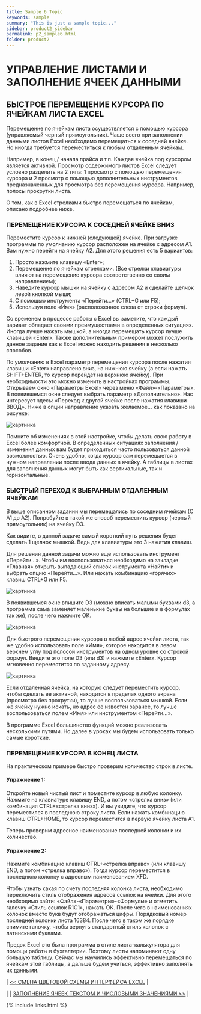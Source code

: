 ```yaml
---
title: Sample 6 Topic
keywords: sample
summary: "This is just a sample topic..."
sidebar: product2_sidebar
permalink: p2_sample6.html
folder: product2
---
```


# УПРАВЛЕНИЕ ЛИСТАМИ И ЗАПОЛНЕНИЕ ЯЧЕЕК ДАННЫМИ

## БЫСТРОЕ ПЕРЕМЕЩЕНИЕ КУРСОРА ПО ЯЧЕЙКАМ ЛИСТА EXCEL

Перемещение по ячейкам листа осуществляется с помощью курсора (управляемый черный прямоугольник). Чаще всего при заполнении данными листов Excel необходимо перемещаться к соседней ячейке. Но иногда требуется переместиться к любым отдаленным ячейкам.

Например, в конец / начала прайса и т.п. Каждая ячейка под курсором является активной. Просмотр содержимого листов Excel следует условно разделить на 2 типа: 1 просмотр с помощью перемещения курсора и 2 просмотр с помощью дополнительных инструментов предназначенных для просмотра без перемещения курсора. Например, полосы прокрутки листа.

О том, как в Excel стрелками быстро перемещаться по ячейкам, описано подробнее ниже.

### ПЕРЕМЕЩЕНИЕ КУРСОРА К СОСЕДНЕЙ ЯЧЕЙКЕ ВНИЗ

Переместите курсор к нижней (следующей) ячейке. При загрузке программы по умолчанию курсор расположен на ячейке с адресом A1. Вам нужно перейти на ячейку A2. Для этого решения есть 5 вариантов:

1. Просто нажмите клавишу «Enter»;
2. Перемещение по ячейкам стрелками. (Все стрелки клавиатуры влияют на перемещение курсора соответственно со своим направлением);
3. Наведите курсор мышки на ячейку с адресом A2 и сделайте щелчок левой кнопкой мыши;
4. С помощью инструмента «Перейти…» (CTRL+G или F5);
5. Используя поле «Имя» (расположенное слева от строки формул).

Со временем в процессе работы с Excel вы заметите, что каждый вариант обладает своими преимуществами в определенных ситуациях. Иногда лучше нажать мышкой, а иногда перемещать курсор лучше клавишей «Enter». Также дополнительным примером может послужить данное задание как в Excel можно находить решения в несколько способов.

По умолчанию в Excel параметр перемещения курсора после нажатия клавиши «Enter» направлено вниз, на нижнюю ячейку (а если нажать SHIFT+ENTER, то курсор перейдет на верхнюю ячейку). При необходимости это можно изменить в настройках программы. Открываем окно «Параметры Excel» через меню «Файл»-«Параметры». В появившемся окне следует выбрать параметр «Дополнительно». Нас интересует здесь: «Переход к другой ячейке после нажатия клавиши ВВОД». Ниже в опции направление указать желаемое… как показано на рисунке:

![картинка](/images/s1/img13.PNG)

Помните об изменениях в этой настройке, чтобы делать свою работу в Excel более комфортной. В определенных ситуациях заполнения / изменения данных вам будет приходиться часто пользоваться данной возможностью. Очень удобно, когда курсор сам перемещается в нужном направлении после ввода данных в ячейку. А таблицы в листах для заполнения данных могут быть как вертикальные, так и горизонтальные.

### БЫСТРЫЙ ПЕРЕХОД К ВЫБРАННЫМ ОТДАЛЕННЫМ ЯЧЕЙКАМ

В выше описанном задании мы перемещались по соседним ячейкам (С A1 до A2). Попробуйте в такой же способ переместить курсор (черный прямоугольник) на ячейку D3.

Как видите, в данной задаче самый короткий путь решения будет сделать 1 щелчок мышкой. Ведь для клавиатуры это 3 нажатия клавиш.

Для решения данной задачи можно еще использовать инструмент «Перейти…». Чтобы им воспользоваться необходимо на закладке «Главная» открыть выпадающий список инструмента «Найти» и выбрать опцию «Перейти…». Или нажать комбинацию «горячих» клавиш CTRL+G или F5.

![картинка](/images/s1/img14.PNG)

В появившемся окне впишите D3 (можно вписать малыми буквами d3, а программа сама заменяет маленькие буквы на большие и в формулах так же), после чего нажмите OK.

![картинка](/images/s1/img15.PNG)

Для быстрого перемещения курсора в любой адрес ячейки листа, так же удобно использовать поле «Имя», которое находится в левом верхнем углу под полосой инструментов на одном уровне со строкой формул. Введите это поле D3 (или d3) и нажмите «Enter». Курсор мгновенно переместится по заданному адресу.

![картинка](/images/s1/img16.PNG)

Если отдаленная ячейка, на которую следует переместить курсор, чтобы сделать ее активной, находится в пределах одного экрана (просмотра без прокрутки), то лучше воспользоваться мышкой. Если же ячейку нужно искать, но адрес ее известен заранее, то лучше воспользоваться полем «Имя» или инструментом «Перейти…».

В программе Excel большинство функций можно реализовать несколькими путями. Но далее в уроках мы будем использовать только самые короткие.

### ПЕРЕМЕЩЕНИЕ КУРСОРА В КОНЕЦ ЛИСТА

На практическом примере быстро проверим количество строк в листе.

#### Упражнение 1: 

Откройте новый чистый лист и поместите курсор в любую колонку. Нажмите на клавиатуре клавишу END, а потом «стрелка вниз» (или комбинация CTRL+«стрелка вниз»). И вы увидите, что курсор переместился в последнюю строку листа. Если нажать комбинацию клавиш CTRL+HOME, то курсор переместится в первую ячейку листа A1.

Теперь проверим адресное наименование последней колонки и их количество.

#### Упражнение 2: 

Нажмите комбинацию клавиш CTRL+«стрелка вправо» (или клавишу END, а потом «стрелка вправо»). Тогда курсор переместится в последнюю колонку с адресным наименованием XFD.

Чтобы узнать какая по счету последняя колонка листа, необходимо переключить стиль отображения адресов ссылок на ячейки. Для этого необходимо зайти: «Файл»-«Параметры»-«Формулы» и отметить галочку «Стиль ссылок R1C1», нажать OK. После чего в наименованиях колонок вместо букв будут отображаться цифры. Порядковый номер последней колонки листа 16384. После чего в таком же порядке снимите галочку, чтобы вернуть стандартный стиль колонок с латинскими буквами.

Предок Excel это была программа в стиле листа-калькулятора для помощи работы в бухгалтерии. Поэтому листы напоминают одну большую таблицу. Сейчас мы научились эффективно перемещаться по ячейкам этой таблицы, а дальше будем учиться, эффективно заполнять их данными.

| [<< СМЕНА ЦВЕТОВОЙ СХЕМЫ ИНТЕРФЕЙСА EXCEL](p2_sample5.html) |

|                           | [ЗАПОЛНЕНИЕ ЯЧЕЕК ТЕКСТОМ И ЧИСЛОВЫМИ ЗНАЧЕНИЯМИ >>](p2_sample7.html) |

{% include links.html %}
